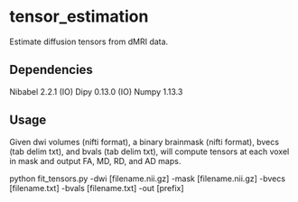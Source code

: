 # tensor_estimation
Estimate diffusion tensors from dMRI data. 

## Dependencies
Nibabel 2.2.1 (IO)
Dipy 0.13.0 (IO)
Numpy 1.13.3

## Usage
Given dwi volumes (nifti format), a binary brainmask (nifti format), bvecs (tab delim txt), and bvals (tab delim txt), will compute tensors at each voxel in mask and output FA, MD, RD, and AD maps. 

python fit_tensors.py -dwi [filename.nii.gz] -mask [filename.nii.gz] -bvecs [filename.txt] -bvals [filename.txt] -out [prefix]